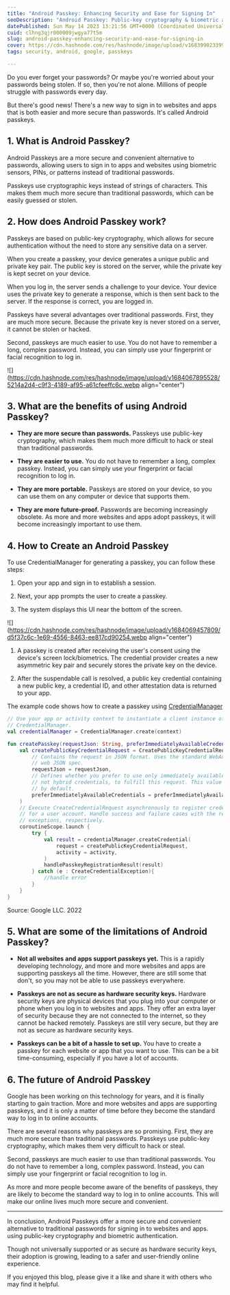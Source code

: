 ```yaml
---
title: "Android Passkey: Enhancing Security and Ease for Signing In"
seoDescription: "Android Passkey: Public-key cryptography & biometric authentication for secure, convenient website & app sign-ins"
datePublished: Sun May 14 2023 13:21:56 GMT+0000 (Coordinated Universal Time)
cuid: clhng3qjr000009jwgya77t5m
slug: android-passkey-enhancing-security-and-ease-for-signing-in
cover: https://cdn.hashnode.com/res/hashnode/image/upload/v1683990233995/b95e58a1-d120-4ed0-a91d-ffe3e8be75ce.gif
tags: security, android, google, passkeys

---
```


Do you ever forget your passwords? Or maybe you're worried about your passwords being stolen. If so, then you're not alone. Millions of people struggle with passwords every day.

But there's good news! There's a new way to sign in to websites and apps that is both easier and more secure than passwords. It's called Android passkeys.

## 1\. What is Android Passkey?

Android Passkeys are a more secure and convenient alternative to passwords, allowing users to sign in to apps and websites using biometric sensors, PINs, or patterns instead of traditional passwords.

Passkeys use cryptographic keys instead of strings of characters. This makes them much more secure than traditional passwords, which can be easily guessed or stolen.

## 2\. How does Android Passkey work?

Passkeys are based on public-key cryptography, which allows for secure authentication without the need to store any sensitive data on a server.

When you create a passkey, your device generates a unique public and private key pair. The public key is stored on the server, while the private key is kept secret on your device.

When you log in, the server sends a challenge to your device. Your device uses the private key to generate a response, which is then sent back to the server. If the response is correct, you are logged in.

Passkeys have several advantages over traditional passwords. First, they are much more secure. Because the private key is never stored on a server, it cannot be stolen or hacked.

Second, passkeys are much easier to use. You do not have to remember a long, complex password. Instead, you can simply use your fingerprint or facial recognition to log in.

![](https://cdn.hashnode.com/res/hashnode/image/upload/v1684067895528/5214a2d4-c9f3-4189-af95-a61cfeeffc6c.webp align="center")

## 3\. What are the benefits of using Android Passkey?

* **They are more secure than passwords.** Passkeys use public-key cryptography, which makes them much more difficult to hack or steal than traditional passwords.
    
* **They are easier to use.** You do not have to remember a long, complex passkey. Instead, you can simply use your fingerprint or facial recognition to log in.
    
* **They are more portable.** Passkeys are stored on your device, so you can use them on any computer or device that supports them.
    
* **They are more future-proof.** Passwords are becoming increasingly obsolete. As more and more websites and apps adopt passkeys, it will become increasingly important to use them.
    

## **4\. How to Create an Android Passkey**

To use CredentialManager for generating a passkey, you can follow these steps:

1. Open your app and sign in to establish a session.
    
2. Next, your app prompts the user to create a passkey.
    
3. The system displays this UI near the bottom of the screen.
    

![](https://cdn.hashnode.com/res/hashnode/image/upload/v1684069457809/d5f37c6c-1e69-4556-8463-ee817cd90254.webp align="center")

1. A passkey is created after receiving the user's consent using the device's screen lock/biometrics. The credential provider creates a new asymmetric key pair and securely stores the private key on the device.
    
2. After the suspendable call is resolved, a public key credential containing a new public key, a credential ID, and other attestation data is returned to your app.
    

The example code shows how to create a passkey using [CredentialManager](https://developer.android.com/training/sign-in/passkeys#kotlin)

```kotlin
// Use your app or activity context to instantiate a client instance of
// CredentialManager.
val credentialManager = CredentialManager.create(context)

fun createPasskey(requestJson: String, preferImmediatelyAvailableCredentials: Boolean) {
    val createPublicKeyCredentialRequest = CreatePublicKeyCredentialRequest(
        // Contains the request in JSON format. Uses the standard WebAuthn
        // web JSON spec.
        requestJson = requestJson,
        // Defines whether you prefer to use only immediately available credentials,
        // not hybrid credentials, to fulfill this request. This value is false
        // by default.
        preferImmediatelyAvailableCredentials = preferImmediatelyAvailableCredentials,
    )
    // Execute CreateCredentialRequest asynchronously to register credentials
    // for a user account. Handle success and failure cases with the result and
    // exceptions, respectively.
    coroutineScope.launch {
        try {
            val result = credentialManager.createCredential(
                request = createPublicKeyCredentialRequest,
                activity = activity,
            )
            handlePasskeyRegistrationResult(result)
        } catch (e : CreateCredentialException){
            //handle error
        }
    }
}
```

Source: Google LLC. 2022

## **5\. What are some of the limitations of Android Passkey?**

* **Not all websites and apps support passkeys yet.** This is a rapidly developing technology, and more and more websites and apps are supporting passkeys all the time. However, there are still some that don't, so you may not be able to use passkeys everywhere.
    
* **Passkeys are not as secure as hardware security keys.** Hardware security keys are physical devices that you plug into your computer or phone when you log in to websites and apps. They offer an extra layer of security because they are not connected to the internet, so they cannot be hacked remotely. Passkeys are still very secure, but they are not as secure as hardware security keys.
    
* **Passkeys can be a bit of a hassle to set up.** You have to create a passkey for each website or app that you want to use. This can be a bit time-consuming, especially if you have a lot of accounts.
    

## **6\. The future of Android Passkey**

Google has been working on this technology for years, and it is finally starting to gain traction. More and more websites and apps are supporting passkeys, and it is only a matter of time before they become the standard way to log in to online accounts.

There are several reasons why passkeys are so promising. First, they are much more secure than traditional passwords. Passkeys use public-key cryptography, which makes them very difficult to hack or steal.

Second, passkeys are much easier to use than traditional passwords. You do not have to remember a long, complex password. Instead, you can simply use your fingerprint or facial recognition to log in.

As more and more people become aware of the benefits of passkeys, they are likely to become the standard way to log in to online accounts. This will make our online lives much more secure and convenient.

---

In conclusion, Android Passkeys offer a more secure and convenient alternative to traditional passwords for signing in to websites and apps. using public-key cryptography and biometric authentication.

Though not universally supported or as secure as hardware security keys, their adoption is growing, leading to a safer and user-friendly online experience.

If you enjoyed this blog, please give it a like and share it with others who may find it helpful.